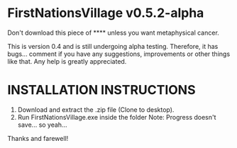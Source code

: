  # FirstNationsVillage v0.5.2-alpha

Don't download this piece of **** unless you want metaphysical cancer.

This is version 0.4 and is still undergoing alpha testing. Therefore, it has bugs... comment if you have any suggestions, improvements or other things like that. Any help is greatly appreciated. 

# INSTALLATION INSTRUCTIONS
1. Download and extract the .zip file (Clone to desktop).
2. Run FirstNationsVillage.exe inside the folder
Note: Progress doesn't save... so yeah... 

Thanks and farewell!
